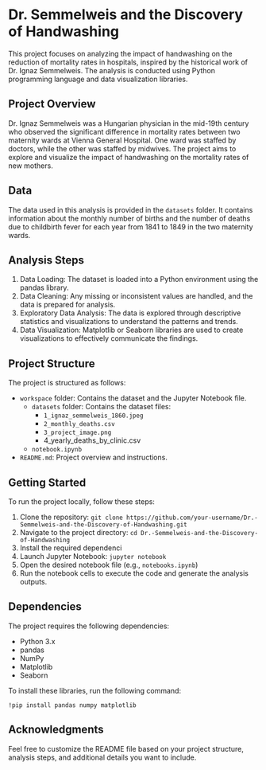# Dr. Semmelweis and the Discovery of Handwashing

This project focuses on analyzing the impact of handwashing on the reduction of mortality rates in hospitals, inspired by the historical work of Dr. Ignaz Semmelweis. The analysis is conducted using Python programming language and data visualization libraries.

## Project Overview

Dr. Ignaz Semmelweis was a Hungarian physician in the mid-19th century who observed the significant difference in mortality rates between two maternity wards at Vienna General Hospital. One ward was staffed by doctors, while the other was staffed by midwives. The project aims to explore and visualize the impact of handwashing on the mortality rates of new mothers.

## Data

The data used in this analysis is provided in the `datasets` folder. It contains information about the monthly number of births and the number of deaths due to childbirth fever for each year from 1841 to 1849 in the two maternity wards.

## Analysis Steps

1. Data Loading: The dataset is loaded into a Python environment using the pandas library.
2. Data Cleaning: Any missing or inconsistent values are handled, and the data is prepared for analysis.
3. Exploratory Data Analysis: The data is explored through descriptive statistics and visualizations to understand the patterns and trends.
4. Data Visualization: Matplotlib or Seaborn libraries are used to create visualizations to effectively communicate the findings.

## Project Structure

The project is structured as follows:

- `workspace` folder: Contains the dataset and the Jupyter Notebook file.
  - `datasets` folder: Contains the dataset files:
    - `1_ignaz_semmelweis_1860.jpeg`
    - `2_monthly_deaths.csv`
    - `3_project_image.png`
    - 4_yearly_deaths_by_clinic.csv
  - `notebook.ipynb`
- `README.md`: Project overview and instructions.

## Getting Started

To run the project locally, follow these steps:

1. Clone the repository: `git clone https://github.com/your-username/Dr.-Semmelweis-and-the-Discovery-of-Handwashing.git`
2. Navigate to the project directory: `cd Dr.-Semmelweis-and-the-Discovery-of-Handwashing`
3. Install the required dependenci
4. Launch Jupyter Notebook: `jupyter notebook`
5. Open the desired notebook file (e.g., `notebooks.ipynb`)
6. Run the notebook cells to execute the code and generate the analysis outputs.

## Dependencies

The project requires the following dependencies:

- Python 3.x
- pandas
- NumPy
- Matplotlib
- Seaborn

To install these libraries, run the following command:

```
!pip install pandas numpy matplotlib 
```

## Acknowledgments


Feel free to customize the README file based on your project structure, analysis steps, and additional details you want to include.
